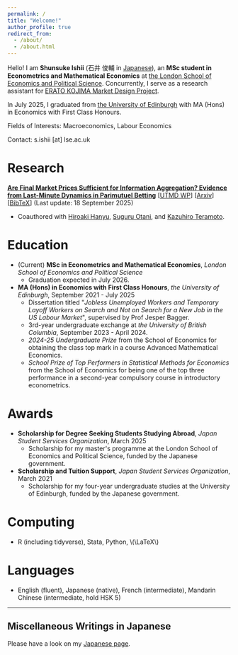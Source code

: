 ```yaml
---
permalink: /
title: "Welcome!"
author_profile: true
redirect_from: 
  - /about/
  - /about.html
---
```


Hello! I am **Shunsuke Ishii** (石井 俊輔 in [Japanese](/japanese)), an **MSc student in Econometrics and Mathematical Economics** at <a href="https://www.lse.ac.uk" target="_blank" rel="noopener noreferrer">the London School of Economics and Political Science</a>.
Concurrently, I serve as a research assistant for <a href="https://www.jst.go.jp/erato/kojima/en/" target="_blank" rel="noopener noreferrer">ERATO KOJIMA Market Design Project</a>.

In July 2025, I graduated from <a href="https://www.ed.ac.uk/" target="_blank" rel="noopener noreferrer">the University of Edinburgh</a> with MA (Hons) in Economics with First Class Honours.

Fields of Interests: Macroeconomics, Labour Economics

Contact: s.ishii [at] lse.ac.uk

Research
=====
**[Are Final Market Prices Sufficient for Information Aggregation? Evidence from Last-Minute Dynamics in Parimutuel Betting](files/hanyu2025final.pdf)** [<a href="https://www.mdc.e.u-tokyo.ac.jp/wp/wp-content/uploads/2025/09/UTMD-093.pdf" target="_blank" rel="noopener noreferrer">UTMD WP</a>] [<a href="https://doi.org/10.48550/arXiv.2509.14645" target="_blank" rel="noopener noreferrer">Arxiv</a>] [[BibTeX](files/hanyu2025final.bib)] (Last update: 18 September 2025)
- Coauthored with <a href="https://hiroakiyusheng.github.io/" target="_blank" rel="noopener noreferrer">Hiroaki Hanyu</a>, <a href="https://sites.google.com/site/suguruotaniecon" target="_blank" rel="noopener noreferrer">Suguru Otani</a>, and <a href="https://sites.google.com/view/kazuhiroteramoto/home" target="_blank" rel="noopener noreferrer">Kazuhiro Teramoto</a>.

Education
=====
- (Current) **MSc in Econometrics and Mathematical Economics**, *London School of Economics and Political Science*
  - Graduation expected in July 2026.
- **MA (Hons) in Economics with First Class Honours**, *the University of Edinburgh*, September 2021 - July 2025
  - Dissertation titled "*Jobless Unemployed Workers and Temporary Layoff Workers on Search and Not on Search for a New Job in the US Labour Market*", supervised by Prof Jesper Bagger.
  - 3rd-year undergraduate exchange at *the University of British Columbia*, September 2023 - April 2024.
  - *2024-25 Undergraduate Prize* from the School of Economics for obtaining the class top mark in a course Advanced Mathematical Economics.
  - *School Prize of Top Performers in Statistical Methods for Economics* from the School of Economics for being one of the top three performance in a second-year compulsory course in introductory econometrics.

Awards
=====
- **Scholarship for Degree Seeking Students Studying Abroad**, *Japan Student Services Organization*, March 2025
  - Scholarship for my master's programme at the London School of Economics and Political Science, funded by the Japanese government.
- **Scholarship and Tuition Support**, *Japan Student Services Organization*, March 2021
  - Scholarship for my four-year undergraduate studies at the University of Edinburgh, funded by the Japanese government.

Computing
=====
- R (including tidyverse), Stata, Python, \\(\LaTeX\\)

Languages
=====
- English (fluent), Japanese (native), French (intermediate), Mandarin Chinese (intermediate, hold HSK 5)

---

Miscellaneous Writings in Japanese
-----
Please have a look on my [Japanese page](/japanese).